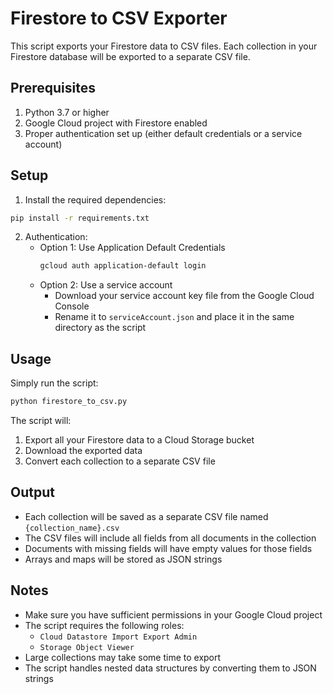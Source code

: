 # Firestore to CSV Exporter

This script exports your Firestore data to CSV files. Each collection in your Firestore database will be exported to a separate CSV file.

## Prerequisites

1. Python 3.7 or higher
2. Google Cloud project with Firestore enabled
3. Proper authentication set up (either default credentials or a service account)

## Setup

1. Install the required dependencies:
```bash
pip install -r requirements.txt
```

2. Authentication:
   - Option 1: Use Application Default Credentials
     ```bash
     gcloud auth application-default login
     ```
   - Option 2: Use a service account
     - Download your service account key file from the Google Cloud Console
     - Rename it to `serviceAccount.json` and place it in the same directory as the script

## Usage

Simply run the script:
```bash
python firestore_to_csv.py
```

The script will:
1. Export all your Firestore data to a Cloud Storage bucket
2. Download the exported data
3. Convert each collection to a separate CSV file

## Output

- Each collection will be saved as a separate CSV file named `{collection_name}.csv`
- The CSV files will include all fields from all documents in the collection
- Documents with missing fields will have empty values for those fields
- Arrays and maps will be stored as JSON strings

## Notes

- Make sure you have sufficient permissions in your Google Cloud project
- The script requires the following roles:
  - `Cloud Datastore Import Export Admin`
  - `Storage Object Viewer`
- Large collections may take some time to export
- The script handles nested data structures by converting them to JSON strings

